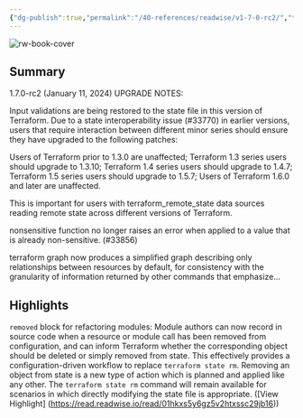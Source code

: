 ```yaml
---
{"dg-publish":true,"permalink":"/40-references/readwise/v1-7-0-rc2/","tags":["rw/articles"]}
---
```


![rw-book-cover](https://avatars.githubusercontent.com/u/82989873?s=60&v=4)

## Summary

1.7.0-rc2 (January 11, 2024)
UPGRADE NOTES:


Input validations are being restored to the state file in this version of Terraform. Due to a state interoperability issue (#33770) in earlier versions, users that require interaction between different minor series should ensure they have upgraded to the following patches:

Users of Terraform prior to 1.3.0 are unaffected;
Terraform 1.3 series users should upgrade to 1.3.10;
Terraform 1.4 series users should upgrade to 1.4.7;
Terraform 1.5 series users should upgrade to 1.5.7;
Users of Terraform 1.6.0 and later are unaffected.

This is important for users with terraform_remote_state data sources reading remote state across different versions of Terraform.


nonsensitive function no longer raises an error when applied to a value that is already non-sensitive. (#33856)


terraform graph now produces a simplified graph describing only relationships between resources by default, for consistency with the granularity of information returned by other commands that emphasize...

## Highlights

`removed` block for refactoring modules: Module authors can now record in source code when a resource or module call has been removed from configuration, and can inform Terraform whether the corresponding object should be deleted or simply removed from state.
This effectively provides a configuration-driven workflow to replace `terraform state rm`. Removing an object from state is a new type of action which is planned and applied like any other. The `terraform state rm` command will remain available for scenarios in which directly modifying the state file is appropriate. ([View Highlight] (https://read.readwise.io/read/01hkxs5y6gz5v2htxssc29jb16))


